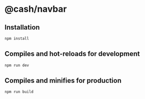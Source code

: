 # @cash/navbar

## Installation

```bash
npm install
```

## Compiles and hot-reloads for development

```bash
npm run dev
```

## Compiles and minifies for production

```bash
npm run build
```